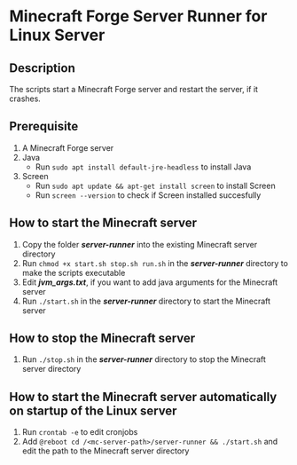 # Minecraft Forge Server Runner for Linux Server

## Description
The scripts start a Minecraft Forge server and restart the server, if it crashes.

## Prerequisite
1. A Minecraft Forge server
2. Java 
    - Run `sudo apt install default-jre-headless` to install Java
3. Screen
    - Run `sudo apt update && apt-get install screen` to install Screen
    - Run `screen --version` to check if Screen installed succesfully

## How to start the Minecraft server
1. Copy the folder ***server-runner*** into the existing Minecraft server directory
2. Run `chmod +x start.sh stop.sh run.sh` in the ***server-runner*** directory to make the scripts executable
3. Edit ***jvm_args.txt***, if you want to add java arguments for the Minecraft server
4. Run `./start.sh` in the ***server-runner*** directory to start the Minecraft server

## How to stop the Minecraft server
1. Run `./stop.sh` in the ***server-runner*** directory to stop the Minecraft server directory

## How to start the Minecraft server automatically on startup of the Linux server
1. Run `crontab -e` to edit cronjobs
2. Add `@reboot cd /<mc-server-path>/server-runner && ./start.sh` and edit the path to the Minecraft server directory

